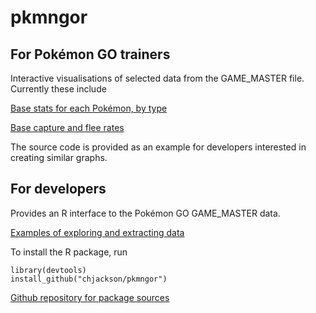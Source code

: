 # pkmngor

## For Pokémon GO trainers 

Interactive visualisations of selected data from the GAME_MASTER file.  Currently these include

[Base stats for each Pokémon, by type](inst/doc/basestats.html)

[Base capture and flee rates](inst/doc/capture.html)

The source code is provided as an example for developers interested in
creating similar graphs.

## For developers

Provides an R interface to the Pokémon GO GAME_MASTER data. 

[Examples of exploring and extracting data](inst/doc/explore.html)

To install the R package, run

```{r}
library(devtools)
install_github("chjackson/pkmngor")
```

[Github repository for package sources](https://github.com/chjackson/pkmngor)
